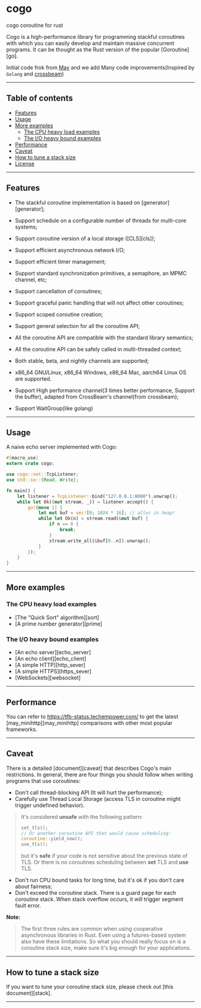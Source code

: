 # cogo
cogo coroutine for rust

Cogo is a high-performance library for programming stackful coroutines with which you can easily develop and maintain massive concurrent programs. It can be thought as the Rust version of the popular [Goroutine][go].
</div>


Initial code frok from [May](https://github.com/Xudong-Huang/may) and we add Many code improvements(Inspired by ```Golang``` and [crossbeam](https://github.com/crossbeam-rs/crossbeam))

----------

## Table of contents
* [Features](#features)
* [Usage](#usage)
* [More examples](#more-examples)
    * [The CPU heavy load examples](#the-cpu-heavy-load-examples)
    * [The I/O heavy bound examples](#the-io-heavy-bound-examples)
* [Performance](#performance)
* [Caveat](#caveat)
* [How to tune a stack size](#how-to-tune-a-stack-size)
* [License](#license)

----------

## Features
* The stackful coroutine implementation is based on [generator][generator];
* Support schedule on a configurable number of threads for multi-core systems;
* Support coroutine version of a local storage ([CLS][cls]);
* Support efficient asynchronous network I/O;
* Support efficient timer management;
* Support standard synchronization primitives, a semaphore, an MPMC channel, etc;
* Support cancellation of coroutines;
* Support graceful panic handling that will not affect other coroutines;
* Support scoped coroutine creation;
* Support general selection for all the coroutine API;
* All the coroutine API are compatible with the standard library semantics;
* All the coroutine API can be safely called in multi-threaded context;
* Both stable, beta, and nightly channels are supported;
* x86_64 GNU/Linux, x86_64 Windows, x86_64 Mac, aarch64 Linux OS are supported.


* Support High performance channel(3 times better performance, Support the buffer), adapted from CrossBeam's channel(from crossbeam);
* Support WaitGroup(like golang)

----------

## Usage
A naive echo server implemented with Cogo:
```rust
#[macro_use]
extern crate cogo;

use cogo::net::TcpListener;
use std::io::{Read, Write};

fn main() {
    let listener = TcpListener::bind("127.0.0.1:8000").unwrap();
    while let Ok((mut stream, _)) = listener.accept() {
        go!(move || {
            let mut buf = vec![0; 1024 * 16]; // alloc in heap!
            while let Ok(n) = stream.read(&mut buf) {
                if n == 0 {
                    break;
                }
                stream.write_all(&buf[0..n]).unwrap();
            }
        });
    }
}

```

----------

## More examples

### The CPU heavy load examples
* [The "Quick Sort" algorithm][sort]
* [A prime number generator][prime]

### The I/O heavy bound examples
* [An echo server][echo_server]
* [An echo client][echo_client]
* [A simple HTTP][http_sever]
* [A simple HTTPS][https_sever]
* [WebSockets][websocket]


----------

## Performance
You can refer to https://tfb-status.techempower.com/ to get the latest [may_minihttp][may_minihttp] comparisons with other most popular frameworks.

----------

## Caveat
There is a detailed [document][caveat] that describes Cogo's main restrictions. In general, there are four things you should follow when writing programs that use coroutines:
* Don't call thread-blocking API (It will hurt the performance);
* Carefully use Thread Local Storage (access TLS in coroutine might trigger undefined behavior).

> It's considered **unsafe** with the following pattern:
> ```rust
> set_tls();
> // Or another coroutine API that would cause scheduling:
> coroutine::yield_now(); 
> use_tls();
> ```
> but it's **safe** if your code is not sensitive about the previous state of TLS. Or there is no coroutines scheduling between **set** TLS and **use** TLS.

* Don't run CPU bound tasks for long time, but it's ok if you don't care about fairness;
* Don't exceed the coroutine stack. There is a guard page for each coroutine stack. When stack overflow occurs, it will trigger segment fault error.

**Note:**
> The first three rules are common when using cooperative asynchronous libraries in Rust. Even using a futures-based system also have these limitations. So what you should really focus on is a coroutine stack size, make sure it's big enough for your applications.

----------

## How to tune a stack size
If you want to tune your coroutine stack size, please check out [this document][stack].

----------
